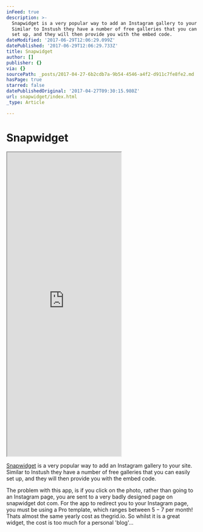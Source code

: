 ```yaml
---
inFeed: true
description: >-
  Snapwidget is a very popular way to add an Instagram gallery to your site.
  Similar to Instush they have a number of free galleries that you can easily
  set up, and they will then provide you with the embed code.
dateModified: '2017-06-29T12:06:29.099Z'
datePublished: '2017-06-29T12:06:29.733Z'
title: Snapwidget
author: []
publisher: {}
via: {}
sourcePath: _posts/2017-04-27-6b2cdb7a-9b54-4546-a4f2-d911c7fe8fe2.md
hasPage: true
starred: false
datePublishedOriginal: '2017-04-27T09:30:15.980Z'
url: snapwidget/index.html
_type: Article

---
```

# Snapwidget

<iframe src="https://the-grid.github.io/ed-userhtml/?g=eJx9j8FuwjAMhu97Cs_SjlkKaEJqm77EkDiHxNCgNKnsMMTbE-hhnDhZtr7fn91_KgW_yc774E9UQKnhoxfHYS4g7AyOpczSai2VuT6Zb5cnfZbXyVlw6PUSq_lwZDvR2zxNB_J6s91s1z8ILloRg_-MWgqCjTFfd2yTzJYpuZvBwhdCeCoOmT2xwQahynOMIZ0MplzbcotkcAHalBN1kP-Ij3VdOwbvKXVQJWVsV03z1cHjgeXu4Q7Q5F_k" height="800" style=""></iframe>

[Snapwidget][0] is a very popular way to add an Instagram gallery to your site. Similar to Instush they have a number of free galleries that you can easily set up, and they will then provide you with the embed code.

The problem with this app, is if you click on the photo, rather than going to an Instagram page, you are sent to a very badly designed page on snapwidget dot com. For the app to redirect you to your Instagram page, you must be using a Pro template, which ranges between $5 - 7$ per month! Thats almost the same yearly cost as thegrid.io. So whilst it is a great widget, the cost is too much for a personal 'blog'...

[0]: https://snapwidget.com/
